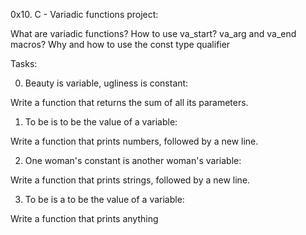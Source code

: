 0x10. C - Variadic functions project:

What are variadic functions? How to use va_start? va_arg and va_end macros? Why and how to use the const type qualifier


Tasks:

0. Beauty is variable, ugliness is constant:

Write a function that returns the sum of all its parameters.

1. To be is to be the value of a variable:

Write a function that prints numbers, followed by a new line.

2. One woman's constant is another woman's variable:

Write a function that prints strings, followed by a new line.

3. To be is a to be the value of a variable:

Write a function that prints anything
